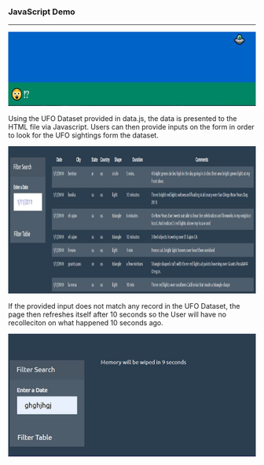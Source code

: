 <h3>JavaScript Demo</h3>
<hr>
<img src="/snips/ufosight.JPG" alt="UFO sighting" width="613" height="151">

Using the UFO Dataset provided in data.js, the data is presented to the HTML file via Javascript.
Users can then provide inputs on the form in order to look for the UFO sightings form the dataset.
  
<img src="/snips/datadisplay.JPG" alt="loaded Data" width="1077" height="300">

If the provided input does not match any record in the UFO Dataset, the page then refreshes itself after 10 seconds 
so the User will have no recolleciton on what happened 10 seconds ago.

<img src="/snips/autorefresh.JPG" alt="auto refresh feature" width="510" height="250">
